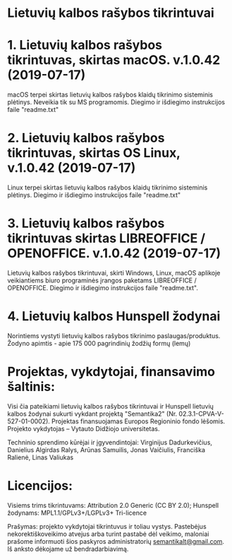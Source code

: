 # Lietuvių kalbos rašybos tikrintuvai

# 1. Lietuvių kalbos rašybos tikrintuvas, skirtas macOS. v.1.0.42 (2019-07-17)

macOS terpei skirtas lietuvių kalbos rašybos klaidų tikrinimo sisteminis plėtinys. Neveikia tik su MS programomis. Diegimo ir išdiegimo instrukcijos faile "readme.txt" 

# 2. Lietuvių kalbos rašybos tikrintuvas, skirtas OS Linux, v.1.0.42 (2019-07-17)

Linux terpei skirtas lietuvių kalbos rašybos klaidų tikrinimo sisteminis plėtinys. Diegimo ir išdiegimo instrukcijos faile "readme.txt"

# 3. Lietuvių kalbos rašybos tikrintuvas skirtas LIBREOFFICE / OPENOFFICE. v.1.0.42 (2019-07-17)

Lietuvių kalbos rašybos tikrintuvai, skirti Windows, Linux, macOS aplikoje veikiantiems biuro programinės įrangos paketams LIBREOFFICE / OPENOFFICE. Diegimo ir išdiegimo instrukcijos faile "readme.txt".

# 4. Lietuvių kalbos Hunspell žodynai

Norintiems vystyti lietuvių kalbos rašybos tikrinimo paslaugas/produktus. Žodyno apimtis - apie 175 000 pagrindinių žodžių formų (lemų)

# Projektas, vykdytojai, finansavimo šaltinis:

Visi čia pateikiami lietuvių kalbos rašybos tikrintuvai ir Hunspell lietuvių kalbos žodynai sukurti vykdant projektą "Semantika2" (Nr. 02.3.1-CPVA-V-527-01-0002). Projektas finansuojamas Europos Regioninio fondo lėšomis. Projekto vykdytojas – Vytauto Didžiojo universitetas.

Techninio sprendimo kūrėjai ir įgyvendintojai:
Virginijus Dadurkevičius, Danielius Algirdas Ralys, Arūnas Samuilis,
Jonas Vaičiulis, Franciška Ralienė, Linas Valiukas

# Licencijos:
Visiems trims tikrintuvams: Attribution 2.0 Generic (CC BY 2.0); 
Hunspell žodynams: MPL1.1/GPLv3+/LGPLv3+ Tri-licence

Prašymas: projekto vykdytojai tikrintuvus ir toliau vystys. Pastebėjus nekorektiškoveikimo atvejus arba turint pastabė dėl veikimo, maloniai prašome informuoti šios paskyros administratorių semantikalt@gmail.com. Iš anksto dėkojame už bendradarbiavimą.
